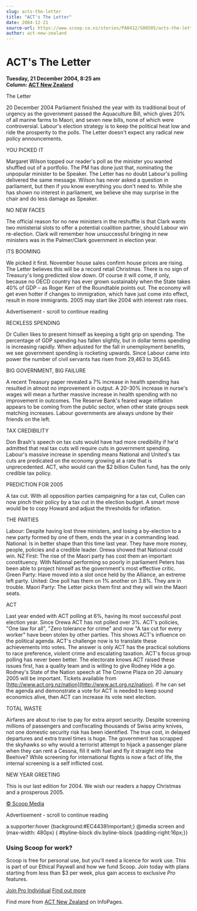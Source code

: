 ```yaml
---
slug: acts-the-letter
title: "ACT's The Letter"
date: 2004-12-21
source-url: https://www.scoop.co.nz/stories/PA0412/S00505/acts-the-letter.htm
author: act-new-zealand
---
```

ACT's The Letter
================

**Tuesday, 21 December 2004, 8:25 am**  
**Column: [ACT New Zealand](https://info.scoop.co.nz/ACT_New_Zealand)**

  
The Letter

20 December 2004 Parliament finished the year with its traditional bout of urgency as the government passed the Aquaculture Bill, which gives 20% of all marine farms to Maori, and seven new bills, none of which were controversial. Labour's election strategy is to keep the political heat low and ride the prosperity to the polls. The Letter doesn't expect any radical new policy announcements.

YOU PICKED IT

Margaret Wilson topped our reader's poll as the minister you wanted shuffled out of a portfolio. The PM has done just that, nominating the unpopular minister to be Speaker. The Letter has no doubt Labour's polling delivered the same message. Wilson has never asked a question in parliament, but then if you know everything you don't need to. While she has shown no interest in parliament, we believe she may surprise in the chair and do less damage as Speaker.

NO NEW FACES

The official reason for no new ministers in the reshuffle is that Clark wants two ministerial slots to offer a potential coalition partner, should Labour win re-election. Clark will remember how unsuccessful bringing in new ministers was in the Palmer/Clark government in election year.

ITS BOOMING

We picked it first. November house sales confirm house prices are rising. The Letter believes this will be a record retail Christmas. There is no sign of Treasury's long predicted slow down. Of course it will come, if only, because no OECD country has ever grown sustainably when the State takes 40% of GDP – as Roger Kerr of the Roundtable points out. The economy will get even hotter if changes to immigration, which have just come into effect, result in more immigrants. 2005 may start like 2004 with interest rate rises.

Advertisement - scroll to continue reading





RECKLESS SPENDING

Dr Cullen likes to present himself as keeping a tight grip on spending. The percentage of GDP spending has fallen slightly, but in dollar terms spending is increasing rapidly. When adjusted for the fall in unemployment benefits, we see government spending is rocketing upwards. Since Labour came into power the number of civil servants has risen from 29,463 to 35,645.

BIG GOVERNMENT, BIG FAILURE

A recent Treasury paper revealed a 7% increase in health spending has resulted in almost no improvement in output. A 20-30% increase in nurse's wages will mean a further massive increase in health spending with no improvement in outcomes. The Reserve Bank's feared wage inflation appears to be coming from the public sector, when other state groups seek matching increases. Labour governments are always undone by their friends on the left.

TAX CREDIBILITY

Don Brash's speech on tax cuts would have had more credibility if he'd admitted that real tax cuts will require cuts in government spending. Labour's massive increase in spending means National and United's tax cuts are predicated on the economy growing at a rate that is unprecedented. ACT, who would can the $2 billion Cullen fund, has the only credible tax policy.

PREDICTION FOR 2005

A tax cut. With all opposition parties campaigning for a tax cut, Cullen can now pinch their policy by a tax cut in the election budget. A smart move would be to copy Howard and adjust the thresholds for inflation.

THE PARTIES

Labour: Despite having lost three ministers, and losing a by-election to a new party formed by one of them, ends the year in a commanding lead. National: Is in better shape than this time last year. They have more money, people, policies and a credible leader. Orewa showed that National could win. NZ First: The rise of the Maori party has cost them an important constituency. With National performing so poorly in parliament Peters has been able to project himself as the government's most effective critic. Green Party: Have moved into a slot once held by the Alliance, an extreme left party. United: One poll has them on 1% another on 3.8%. They are in trouble. Maori Party: The Letter picks them first and they will win the Maori seats.

ACT

Last year ended with ACT polling at 6%, having its most successful post election year. Since Orewa ACT has not polled over 3%. ACT's policies, "One law for all", "Zero tolerance for crime" and now "A tax cut for every worker" have been stolen by other parties. This shows ACT's influence on the political agenda. ACT's challenge now is to translate these achievements into votes. The answer is only ACT has the practical solutions to race preference, violent crime and escalating taxation. ACT's focus group polling has never been better. The electorate knows ACT raised these issues first, has a quality team and is willing to give Rodney Hide a go. Rodney's State of the Nation speech at The Crowne Plaza on 20 January 2005 will be important. Tickets available from [http://www.act.org.nz/nation](http://www.act.org.nz/nation). If he can set the agenda and demonstrate a vote for ACT is needed to keep sound economics alive, then ACT can increase its vote next election.

TOTAL WASTE

Airfares are about to rise to pay for extra airport security. Despite screening millions of passengers and confiscating thousands of Swiss army knives, not one domestic security risk has been identified. The true cost, in delayed departures and extra travel times is huge. The government has scrapped the skyhawks so why would a terrorist attempt to hijack a passenger plane when they can rent a Cessna, fill it with fuel and fly it straight into the Beehive? While screening for international flights is now a fact of life, the internal screening is a self inflicted cost.

NEW YEAR GREETING

This is our last edition for 2004. We wish our readers a happy Christmas and a prosperous 2005.

  

[© Scoop Media](http://www.scoop.co.nz/about/terms.html)  

Advertisement - scroll to continue reading



a.supporter:hover {background:#EC4438!important;} @media screen and (max-width: 480px) { #byline-block div.byline-block {padding-right:16px;}}

### Using Scoop for work?

Scoop is free for personal use, but you’ll need a licence for work use. This is part of our Ethical Paywall and how we fund Scoop. Join today with plans starting from less than $3 per week, plus gain access to exclusive _Pro_ features.  
  
[Join Pro Individual](https://pro.scoop.co.nz/Individual/?from=ProIn24) [Find out more](https://pro.scoop.co.nz/using-scoop-for-work/?from=ProIn24)

Find more from [ACT New Zealand](https://info.scoop.co.nz/ACT_New_Zealand) on InfoPages.